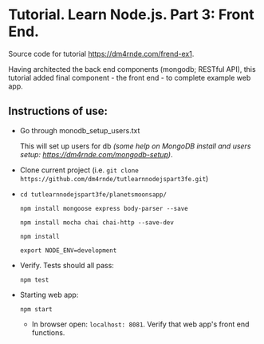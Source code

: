 
# Tutorial. Learn Node.js. Part 3: Front End.

Source code for tutorial https://dm4rnde.com/frend-ex1.


Having architected the back end components (mongodb; RESTful API), this tutorial added final component - the front end - to complete example web app.


## Instructions of use:

- Go through monodb_setup_users.txt 

	This will set up users for db *(some help on MongoDB install and users setup: https://dm4rnde.com/mongodb-setup)*.

- Clone current project (i.e. `git clone https://github.com/dm4rnde/tutlearnnodejspart3fe.git`)

- 	`cd tutlearnnodejspart3fe/planetsmoonsapp/`	
	
	`npm install mongoose express body-parser --save`
	
	`npm install mocha chai chai-http --save-dev`
	
	`npm install`
	
	`export NODE_ENV=development`

- Verify. Tests should all pass:

	`npm test`

- Starting web app:

	`npm start`
	
	- In browser open: `localhost: 8081`. Verify that web app's front end functions.
	   
